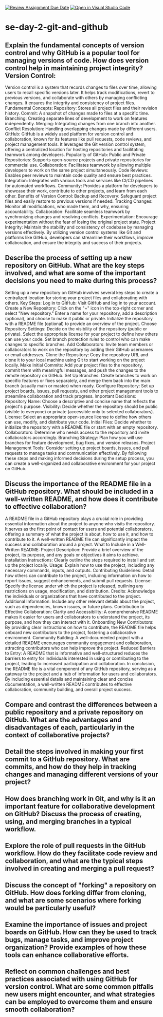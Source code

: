 [![Review Assignment Due Date](https://classroom.github.com/assets/deadline-readme-button-22041afd0340ce965d47ae6ef1cefeee28c7c493a6346c4f15d667ab976d596c.svg)](https://classroom.github.com/a/8wgCKhpZ)
[![Open in Visual Studio Code](https://classroom.github.com/assets/open-in-vscode-2e0aaae1b6195c2367325f4f02e2d04e9abb55f0b24a779b69b11b9e10269abc.svg)](https://classroom.github.com/online_ide?assignment_repo_id=15748968&assignment_repo_type=AssignmentRepo)
# se-day-2-git-and-github
## Explain the fundamental concepts of version control and why GitHub is a popular tool for managing versions of code. How does version control help in maintaining project integrity? Version Control:

Version control is a system that records changes to files over time, allowing users to recall specific versions later. It helps track modifications, revert to previous versions, and collaborate with others by managing conflicting changes. It ensures the integrity and consistency of project files.
Fundamental Concepts:
Repository: Stores all project files and their revision history.
Commit: A snapshot of changes made to files at a specific time.
Branching: Creating separate lines of development to work on features independently.
Merging: Integrating changes from one branch into another.
Conflict Resolution: Handling overlapping changes made by different users.
GitHub:
GitHub is a widely used platform for version control and collaboration, known for its features like pull requests, code reviews, and project management tools. It leverages the Git version control system, offering a centralized location for hosting repositories and facilitating teamwork among developers.
Popularity of GitHub:
Public and Private Repositories: Supports open-source projects and private repositories for commercial use.
Collaboration: Facilitates teamwork by allowing multiple developers to work on the same project simultaneously.
Code Reviews: Enables peer reviews to maintain code quality and ensure best practices.
Integration: Integrates with various tools and services like CI/CD pipelines for automated workflows.
Community: Provides a platform for developers to showcase their work, contribute to other projects, and learn from each other.
Benefits of Version Control:
Backup and Recovery: Safeguard project files and easily restore to previous versions if needed.
Tracking Changes: Monitor all modifications, who made them, and why, ensuring accountability.
Collaboration: Facilitate seamless teamwork by synchronizing changes and resolving conflicts.
Experimentation: Encourage experimentation without the fear of losing the original project state.
Project Integrity: Maintain the stability and consistency of codebase by managing versions effectively.
By utilizing version control systems like Git and platforms like GitHub, developers can streamline their workflows, improve collaboration, and ensure the integrity and success of their projects.

## Describe the process of setting up a new repository on GitHub. What are the key steps involved, and what are some of the important decisions you need to make during this process?
Setting up a new repository on GitHub involves several key steps to create a centralized location for storing your project files and collaborating with others.
Key Steps:
Log in to GitHub:
Visit GitHub and log in to your account.
Create a New Repository:
Click on the "+" icon in the top-right corner and select "New repository."
Enter a name for your repository, add a description (optional), and choose to make it public or private.
Initialize the repository with a README file (optional) to provide an overview of the project.
Choose Repository Settings:
Decide on the visibility of the repository (public or private).
Select the appropriate license for your project to define how others can use your code.
Set branch protection rules to control who can make changes to specific branches.
Add Collaborators:
Invite team members or collaborators to work on the repository by adding their GitHub usernames or email addresses.
Clone the Repository:
Copy the repository URL and clone it to your local machine using Git to start working on the project locally.
Make Initial Commits:
Add your project files to the repository, commit them with meaningful messages, and push the changes to the remote repository on GitHub.
Set Up Branches:
Create branches to work on specific features or fixes separately, and merge them back into the main branch (usually main or master) when ready.
Configure Repository:
Set up project boards, issues, pull requests, and other project management tools to streamline collaboration and track progress.
Important Decisions:
Repository Name:
Choose a descriptive and concise name that reflects the project's purpose.
Visibility:
Decide whether the repository should be public (visible to everyone) or private (accessible only to selected collaborators).
License:
Select an appropriate open-source license to define how others can use, modify, and distribute your code.
Initial Files:
Decide whether to initialize the repository with a README file or start with an empty repository.
Collaborators:
Determine who needs access to the repository and invite collaborators accordingly.
Branching Strategy:
Plan how you will use branches for feature development, bug fixes, and version releases.
Project Management Tools:
Consider setting up project boards, issues, and pull requests to manage tasks and communication effectively.
By following these steps and making informed decisions during the setup process, you can create a well-organized and collaborative environment for your project on GitHub.

## Discuss the importance of the README file in a GitHub repository. What should be included in a well-written README, and how does it contribute to effective collaboration?

A README file in a GitHub repository plays a crucial role in providing essential information about the project to anyone who visits the repository. It serves as the first point of contact for users and potential collaborators, offering a summary of what the project is about, how to use it, and how to contribute to it. A well-written README file can significantly impact the success and collaboration around a project.
What to Include in a Well-Written README:
Project Description: Provide a brief overview of the project, its purpose, and any goals or objectives it aims to achieve.
Installation Instructions: Clearly outline the steps required to install and set up the project locally.
Usage: Explain how to use the project, including any necessary commands, inputs, and outputs.
Contributing Guidelines: Detail how others can contribute to the project, including information on how to report issues, suggest enhancements, and submit pull requests.
License: Specify the license under which the project is released, outlining any restrictions on usage, modification, and distribution.
Credits: Acknowledge the individuals or organizations that have contributed to the project.
Additional Information: Include any other relevant details about the project, such as dependencies, known issues, or future plans.
Contribution to Effective Collaboration:
Clarity and Accessibility: A comprehensive README makes it easier for users and collaborators to understand the project, its purpose, and how they can interact with it.
Onboarding New Contributors: By providing clear instructions on how to contribute, the README file helps onboard new contributors to the project, fostering a collaborative environment.
Community Building: A well-documented project with a detailed README encourages community engagement and collaboration, attracting contributors who can help improve the project.
Reduced Barriers to Entry: A README that is informative and well-structured reduces the barriers to entry for individuals interested in using or contributing to the project, leading to increased participation and collaboration.
In conclusion, the README file is a vital component of any GitHub repository, serving as a gateway to the project and a hub of information for users and collaborators. By including essential details and maintaining clear and concise documentation, a well-written README contributes to effective collaboration, community building, and overall project success.

## Compare and contrast the differences between a public repository and a private repository on GitHub. What are the advantages and disadvantages of each, particularly in the context of collaborative projects?

## Detail the steps involved in making your first commit to a GitHub repository. What are commits, and how do they help in tracking changes and managing different versions of your project?

## How does branching work in Git, and why is it an important feature for collaborative development on GitHub? Discuss the process of creating, using, and merging branches in a typical workflow.

## Explore the role of pull requests in the GitHub workflow. How do they facilitate code review and collaboration, and what are the typical steps involved in creating and merging a pull request?

## Discuss the concept of "forking" a repository on GitHub. How does forking differ from cloning, and what are some scenarios where forking would be particularly useful?

## Examine the importance of issues and project boards on GitHub. How can they be used to track bugs, manage tasks, and improve project organization? Provide examples of how these tools can enhance collaborative efforts.

## Reflect on common challenges and best practices associated with using GitHub for version control. What are some common pitfalls new users might encounter, and what strategies can be employed to overcome them and ensure smooth collaboration?
